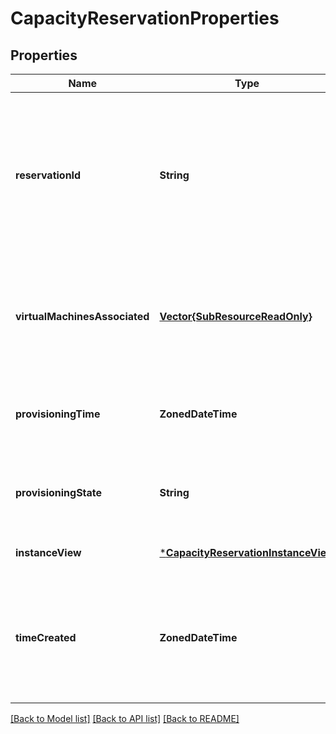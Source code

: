 # CapacityReservationProperties


## Properties
Name | Type | Description | Notes
------------ | ------------- | ------------- | -------------
**reservationId** | **String** | A unique id generated and assigned to the capacity reservation by the platform which does not change throughout the lifetime of the resource. | [optional] [readonly] [default to nothing]
**virtualMachinesAssociated** | [**Vector{SubResourceReadOnly}**](SubResourceReadOnly.md) | A list of all virtual machine resource ids that are associated with the capacity reservation. | [optional] [readonly] [default to nothing]
**provisioningTime** | **ZonedDateTime** | The date time when the capacity reservation was last updated. | [optional] [readonly] [default to nothing]
**provisioningState** | **String** | The provisioning state, which only appears in the response. | [optional] [readonly] [default to nothing]
**instanceView** | [***CapacityReservationInstanceView**](CapacityReservationInstanceView.md) |  | [optional] [default to nothing]
**timeCreated** | **ZonedDateTime** | Specifies the time at which the Capacity Reservation resource was created.&lt;br&gt;&lt;br&gt;Minimum api-version: 2021-11-01. | [optional] [readonly] [default to nothing]


[[Back to Model list]](../README.md#models) [[Back to API list]](../README.md#api-endpoints) [[Back to README]](../README.md)



